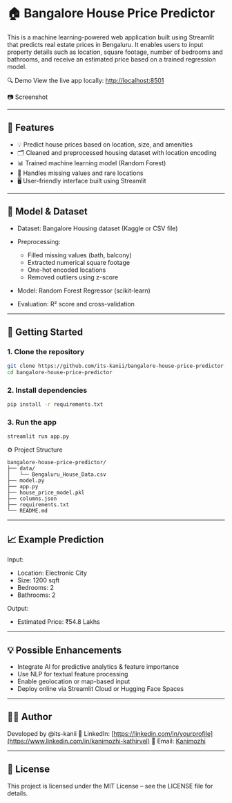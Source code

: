 # 🏠 Bangalore House Price Predictor

This is a machine learning-powered web application built using Streamlit that predicts real estate prices in Bengaluru. It enables users to input property details such as location, square footage, number of bedrooms and bathrooms, and receive an estimated price based on a trained regression model.

🔍 Demo
View the live app locally:
[http://localhost:8501](http://localhost:8501)

📷 Screenshot


---

## 📌 Features

* 💡 Predict house prices based on location, size, and amenities
* 🗂 Cleaned and preprocessed housing dataset with location encoding
* 📊 Trained machine learning model (Random Forest)
* 🧮 Handles missing values and rare locations
* 🖥️ User-friendly interface built using Streamlit

---

## 🧠 Model & Dataset

* Dataset: Bangalore Housing dataset (Kaggle or CSV file)
* Preprocessing:

  * Filled missing values (bath, balcony)
  * Extracted numerical square footage
  * One-hot encoded locations
  * Removed outliers using z-score
* Model: Random Forest Regressor (scikit-learn)
* Evaluation: R² score and cross-validation

---

## 🚀 Getting Started

### 1. Clone the repository

```bash
git clone https://github.com/its-kanii/bangalore-house-price-predictor.git
cd bangalore-house-price-predictor
```

### 2. Install dependencies

```bash
pip install -r requirements.txt
```

### 3. Run the app

```bash
streamlit run app.py
```


⚙️ Project Structure
```
bangalore-house-price-predictor/
├── data/
│   └── Bengaluru_House_Data.csv
├── model.py
├── app.py
├── house_price_model.pkl
├── columns.json
├── requirements.txt
└── README.md
```

---
## 📈 Example Prediction

Input:

* Location: Electronic City
* Size: 1200 sqft
* Bedrooms: 2
* Bathrooms: 2

Output:

* Estimated Price: ₹54.8 Lakhs

---

## 💡 Possible Enhancements

* Integrate AI for predictive analytics & feature importance
* Use NLP for textual feature processing
* Enable geolocation or map-based input
* Deploy online via Streamlit Cloud or Hugging Face Spaces

---

## 🙋‍♀️ Author

Developed by @its-kanii
🔗 LinkedIn: [https://linkedin.com/in/yourprofile](https://www.linkedin.com/in/kanimozhi-kathirvel)
📧 Email: [Kanimozhi](mailto:kanimeena678@gmail.com)

---

## 📄 License

This project is licensed under the MIT License – see the LICENSE file for details.


